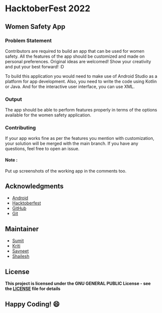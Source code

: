 
# HacktoberFest 2022
## Women Safety App
### Problem Statement

Contributors are required to build an app that can be used for women safety. All the features of the app should be customized and made on personal preferences. Original ideas are welcomed! Show your creativity and put your best forward! :D

To build this application you would need to make use of Android Studio as a platform for app development. Also, you need to write the code using Kotlin or Java. And for the interactive user interface, you can use XML.

### Output
The app should be able to perform features properly in terms of the options available for the women safety application.

### Contributing
If your app works fine as per the features you mention with customization, your solution will be merged with the main branch. If you have any questions, feel free to open an issue.

#### Note : 
Put up screenshots of the working app in the comments too.

## Acknowledgments
- [Android](https://developer.android.com/docs)
- [Hacktoberfest](https://hacktoberfest.digitalocean.com/)
- [GitHub](https://github.com)
- [Git](https://git-scm.com/)

## Maintainer
- [Sumit](https://github.com/isumitmalhotra)
- [Kriti](https://github.com/kritigupta45)
- [Savneet](https://github.com/savneetkaur03)
- [Shailesh](https://github.com/ShaileshKumar007)

## License
**This project is licensed under the GNU GENERAL PUBLIC License - see the [LICENSE](../../LICENSE) file for details**


## Happy Coding! :smile:
